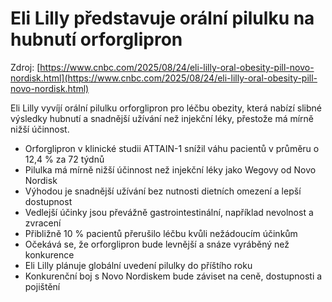 # Eli Lilly představuje orální pilulku na hubnutí orforglipron

Zdroj: [https://www.cnbc.com/2025/08/24/eli-lilly-oral-obesity-pill-novo-nordisk.html](https://www.cnbc.com/2025/08/24/eli-lilly-oral-obesity-pill-novo-nordisk.html)

Eli Lilly vyvíjí orální pilulku orforglipron pro léčbu obezity, která nabízí slibné výsledky hubnutí a snadnější užívání než injekční léky, přestože má mírně nižší účinnost.

- Orforglipron v klinické studii ATTAIN-1 snížil váhu pacientů v průměru o 12,4 % za 72 týdnů
- Pilulka má mírně nižší účinnost než injekční léky jako Wegovy od Novo Nordisk
- Výhodou je snadnější užívání bez nutnosti dietních omezení a lepší dostupnost
- Vedlejší účinky jsou převážně gastrointestinální, například nevolnost a zvracení
- Přibližně 10 % pacientů přerušilo léčbu kvůli nežádoucím účinkům
- Očekává se, že orforglipron bude levnější a snáze vyráběný než konkurence
- Eli Lilly plánuje globální uvedení pilulky do příštího roku
- Konkurenční boj s Novo Nordiskem bude záviset na ceně, dostupnosti a pojištění
